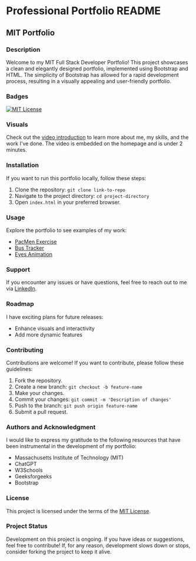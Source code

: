 # Professional Portfolio README

## MIT Portfolio

### Description

Welcome to my MIT Full Stack Developer Portfolio! This project showcases a clean and elegantly designed portfolio, implemented using Bootstrap and HTML. The simplicity of Bootstrap has allowed for a rapid development process, resulting in a visually appealing and user-friendly portfolio.

### Badges

[![MIT License](badge-link)](https://github.com/mmarkiewiczalsaeedi/mitxpro-portfolio-project/blob/main/LICENSE)

### Visuals

Check out the [video introduction](https://www.youtube.com/watch?v=TqLMlGNNXQg) to learn more about me, my skills, and the work I've done. The video is embedded on the homepage and is under 2 minutes.

### Installation

If you want to run this portfolio locally, follow these steps:

1. Clone the repository: `git clone link-to-repo`
2. Navigate to the project directory: `cd project-directory`
3. Open `index.html` in your preferred browser.

### Usage

Explore the portfolio to see examples of my work:

- [PacMen Exercise](link-to-pacmen-repo)
- [Bus Tracker](link-to-bus-tracker-repo)
- [Eyes Animation](link-to-eyes-animation-repo)

### Support

If you encounter any issues or have questions, feel free to reach out to me via [LinkedIn](https://www.linkedin.com/in/mmarkiewiczalsaeedi/?originalSubdomain=de).

### Roadmap

I have exciting plans for future releases:

- Enhance visuals and interactivity
- Add more dynamic features

### Contributing

Contributions are welcome! If you want to contribute, please follow these guidelines:

1. Fork the repository.
2. Create a new branch: `git checkout -b feature-name`
3. Make your changes.
4. Commit your changes: `git commit -m 'Description of changes'`
5. Push to the branch: `git push origin feature-name`
6. Submit a pull request.

### Authors and Acknowledgment

I would like to express my gratitude to the following resources that have been instrumental in the development of my portfolio:

- Massachusetts Institute of Technology (MIT)
- ChatGPT
- W3Schools
- Geeksforgeeks
- Bootstrap

### License

This project is licensed under the terms of the [MIT License](https://github.com/mmarkiewiczalsaeedi/mitxpro-portfolio-project/blob/main/LICENSE).

### Project Status

Development on this project is ongoing. If you have ideas or suggestions, feel free to contribute! If, for any reason, development slows down or stops, consider forking the project to keep it alive.

